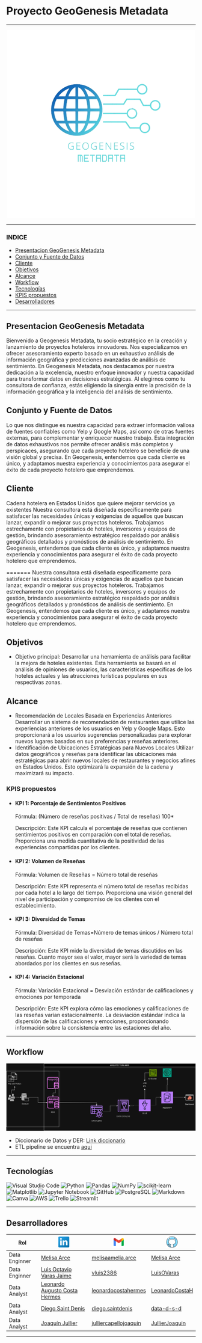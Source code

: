 # Proyecto GeoGenesis Metadata

---

<p align=center><img src=files/img/Geogenesis_logo.png><p>

---

### INDICE

- [Presentacion GeoGenesis Metadata](#presentacion-geogenesis-metadata)
- [Conjunto y Fuente de Datos](#conjunto-y-fuente-de-datos)
- [Cliente](#cliente)
- [Objetivos](#objetivos)
- [Alcance](#alcance)
- [Workflow](#workflow)
- [Tecnologías](#tecnologías)
- [KPIS propuestos](#kpis-propuestos)
- [Desarrolladores](#desarrolladores)

---

## Presentacion GeoGenesis Metadata

Bienvenido a Geogenesis Metadata, tu socio estratégico en la creación y lanzamiento de proyectos hoteleros innovadores. Nos especializamos en ofrecer asesoramiento experto basado en un exhaustivo análisis de información geográfica y predicciones avanzadas de análisis de sentimiento.
En Geogenesis Metadata, nos destacamos por nuestra dedicación a la excelencia, nuestro enfoque innovador y nuestra capacidad para transformar datos en decisiones estratégicas. Al elegirnos como tu consultora de confianza, estás eligiendo la sinergia entre la precisión de la información geográfica y la inteligencia del análisis de sentimiento.

## Conjunto y Fuente de Datos

Lo que nos distingue es nuestra capacidad para extraer información valiosa de fuentes confiables como Yelp y Google Maps, así como de otras fuentes externas, para complementar y enriquecer nuestro trabajo. Esta integración de datos exhaustivos nos permite ofrecer análisis más completos y perspicaces, asegurando que cada proyecto hotelero se beneficie de una visión global y precisa. En Geogenesis, entendemos que cada cliente es único, y adaptamos nuestra experiencia y conocimientos para asegurar el éxito de cada proyecto hotelero que emprendemos.

## Cliente

Cadena hotelera en Estados Unidos que quiere mejorar servicios ya existentes
Nuestra consultora está diseñada específicamente para satisfacer las necesidades únicas y exigencias de aquellos que buscan lanzar, expandir o mejorar sus proyectos hoteleros. Trabajamos estrechamente con propietarios de hoteles, inversores y equipos de gestión, brindando asesoramiento estratégico respaldado por análisis geográficos detallados y pronósticos de análisis de sentimiento. En Geogenesis, entendemos que cada cliente es único, y adaptamos nuestra experiencia y conocimientos para asegurar el éxito de cada proyecto hotelero que emprendemos.



=======
Nuestra consultora está diseñada específicamente para satisfacer las necesidades únicas y exigencias de aquellos que buscan lanzar, expandir o mejorar sus proyectos hoteleros. Trabajamos estrechamente con propietarios de hoteles, inversores y equipos de gestión, brindando asesoramiento estratégico respaldado por análisis geográficos detallados y pronósticos de análisis de sentimiento. En Geogenesis, entendemos que cada cliente es único, y adaptamos nuestra experiencia y conocimientos para asegurar el éxito de cada proyecto hotelero que emprendemos.


## Objetivos

- Objetivo principal: Desarrollar una herramienta de análisis para facilitar la mejora de hoteles existentes. Esta herramienta se basará en el análisis de opiniones de usuarios, las características específicas de los hoteles actuales y las atracciones turísticas populares en sus respectivas zonas.

## Alcance

- Recomendación de Locales Basada en Experiencias Anteriores
  Desarrollar un sistema de recomendación de restaurantes que utilice las experiencias anteriores de los usuarios en Yelp y Google Maps. Esto proporcionará a los usuarios sugerencias personalizadas para explorar nuevos lugares basados en sus preferencias y reseñas anteriores.
- Identificación de Ubicaciones Estratégicas para Nuevos Locales
  Utilizar datos geográficos y reseñas para identificar las ubicaciones más estratégicas para abrir nuevos locales de restaurantes y negocios afines en Estados Unidos. Esto optimizará la expansión de la cadena y maximizará su impacto.

### KPIS propuestos

- #### KPI 1: Porcentaje de Sentimientos Positivos

  Fórmula:
  (Número de reseñas positivas / Total de reseñas) 100*

  Descripción:
  Este KPI calcula el porcentaje de reseñas que contienen sentimientos positivos en comparación con el total de reseñas. Proporciona una medida cuantitativa de la positividad de las experiencias compartidas por los clientes.
- #### KPI 2: Volumen de Reseñas

  Fórmula:
  Volumen de Reseñas = Número total de reseñas

  Descripción:
  Este KPI representa el número total de reseñas recibidas por cada hotel a lo largo del tiempo. Proporciona una visión general del nivel de participación y compromiso de los clientes con el establecimiento.
- #### KPI 3: Diversidad de Temas

  Fórmula:
  Diversidad de Temas=Número de temas únicos / Número total de reseñas

  Descripción:
  Este KPI mide la diversidad de temas discutidos en las reseñas. Cuanto mayor sea el valor, mayor será la variedad de temas abordados por los clientes en sus reseñas.
- #### KPI 4: Variación Estacional

  Fórmula:
  Variación Estacional = Desviación estándar de calificaciones y emociones por temporada

  Descripción:
  Este KPI explora cómo las emociones y calificaciones de las reseñas varían estacionalmente. La desviación estándar indica la dispersión de las calificaciones y emociones, proporcionando información sobre la consistencia entre las estaciones del año.

---

## Workflow

<p align=center><img src=files/img/workflow.jpeg><p>

- Diccionario de Datos y DER: [Link diccionario](https://drive.google.com/drive/folders/1kuQy_BOdoovmRketR3T8dd2RiRuLq-Rt?usp=sharing)
 - ETL pipeline se encuentra [aqui](pipeline.md)
---

## Tecnologías

![Visual Studio Code](https://img.shields.io/badge/Visual%20Studio%20Code-0078d7.svg?style=for-the-badge&logo=visual-studio-code&logoColor=white)
![Python](https://img.shields.io/badge/python-3670A0?style=for-the-badge&logo=python&logoColor=ffdd54)
![Pandas](https://img.shields.io/badge/pandas-%23150458.svg?style=for-the-badge&logo=pandas&logoColor=white)
![NumPy](https://img.shields.io/badge/numpy-%23013243.svg?style=for-the-badge&logo=numpy&logoColor=white)
![scikit-learn](https://img.shields.io/badge/scikit--learn-%23F7931E.svg?style=for-the-badge&logo=scikit-learn&logoColor=white)
![Matplotlib](https://img.shields.io/badge/Matplotlib-%23ffffff.svg?style=for-the-badge&logo=Matplotlib&logoColor=black)
![Jupyter Notebook](https://img.shields.io/badge/jupyter-%23FA0F00.svg?style=for-the-badge&logo=jupyter&logoColor=white)
![GitHub](https://img.shields.io/badge/github-%23121011.svg?style=for-the-badge&logo=github&logoColor=white)
![PostgreSQL](https://img.shields.io/badge/PostgreSQL-badge?style=for-the-badge&logo=postgresql&logoColor=%234169E1&color=white)
![Markdown](https://img.shields.io/badge/markdown-%23000000.svg?style=for-the-badge&logo=markdown&logoColor=white)
![Canva](https://img.shields.io/badge/Canva-%2300C4CC.svg?style=for-the-badge&logo=Canva&logoColor=white)
![AWS](https://img.shields.io/badge/Amazon_AWS-badge?style=for-the-badge&logo=amazonaws&logoColor=black&labelColor=yellow&color=%23232F3E)
![Trello](https://img.shields.io/badge/Trello-badge?style=for-the-badge&logo=trello&logoColor=white&color=blue)
![Streamlit](https://img.shields.io/badge/Streamlit-badge?style=for-the-badge&logo=streamlit&logoColor=red&color=white)





---

## Desarrolladores

| Rol           | ![Linkedin](files/img/linkedin.png)                                              | ![Gmail](files/img/gmail.png)                                  | ![GitHub](files/img/github.png)                                     |
| ------------- | ------------------------------------------------------------------------------ | ------------------------------------------------------------ | ----------------------------------------------------------------- |
| Data Enginner | [Melisa Arce](https://www.linkedin.com/in/melisaameliaarce/)                      | [melisaamelia.arce](mailto:melisaamelia.arce@gmail.com)         | [Melisa Arce](https://github.com/melisaameliaarce)                   |
| Data Enginner | [Luis Octavio Varas Jaime](https://www.linkedin.com/in/luis-o-varas/)             | [vluis2386](mailto:vluis2386@gmail.com)                         | [LuisOVaras](https://github.com/LuisOVaras)                          |
| Data Analyst  | [Leonardo Augusto Costa Hermes](https://linkedin.com/in/leonardo-costa-672a3a1b9) | [leonardocostahermes](mailto:leonardocostahermes@gmail.com)     | [LeonardoCostaH](https://gitHub.com/LeonardoCostaH/)                 |
| Data Analyst  | [Diego Saint Denis](https://www.linkedin.com/in/diego-saint-denis/)               | [diego.saintdenis](mailto:diego.saintdenis@gmail.com)           | [data-d-s-d](https://github.com/data-d-s-d)                          |
| Data Analyst  | [Joaquín Jullier](https://www.linkedin.com/in/joaqu%C3%ADn-jullier-6179a4266/)   | [julliercapellojoaquin](mailto:julliercapellojoaquin@gmail.com) | [JullierJoaquin](https://github.com/JullierJoaquin?tab=repositories) |

---
